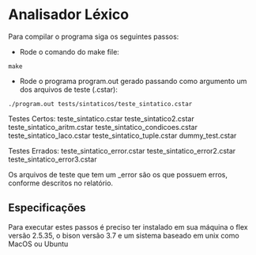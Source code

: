 # Analisador Léxico
Para compilar o programa siga os seguintes passos:
- Rode o comando do make file:

```make```

- Rode o programa program.out gerado passando como argumento um dos arquivos de teste (.cstar):

```./program.out tests/sintaticos/teste_sintatico.cstar```

Testes Certos:
teste_sintatico.cstar
teste_sintatico2.cstar
teste_sintatico_aritm.cstar
teste_sintatico_condicoes.cstar
teste_sintatico_laco.cstar
teste_sintatico_tuple.cstar
dummy_test.cstar

Testes Errados:
teste_sintatico_error.cstar
teste_sintatico_error2.cstar
teste_sintatico_error3.cstar

Os arquivos de teste que tem um _error são os que possuem erros, conforme descritos no relatório.

## Especificações
Para executar estes passos é preciso ter instalado em sua máquina o flex versão 2.5.35, o bison versão 3.7 e um sistema baseado em unix
como MacOS ou Ubuntu